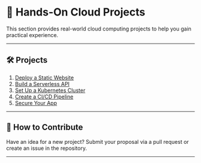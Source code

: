 
# 🚀 Hands-On Cloud Projects

This section provides real-world cloud computing projects to help you gain practical experience.

---

## 🛠️ **Projects**
1. [Deploy a Static Website](static-website.md)
2. [Build a Serverless API](serverless-api.md)
3. [Set Up a Kubernetes Cluster](kubernetes-cluster.md)
4. [Create a CI/CD Pipeline](cicd-pipeline.md)
5. [Secure Your App](secure-your-app.md)

---

## 🌟 **How to Contribute**
Have an idea for a new project? Submit your proposal via a pull request or create an issue in the repository.

---
